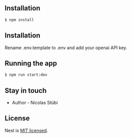 ## Installation

```bash
$ npm install
```

## Installation

Rename .env.template to .env and add your openai API key.

## Running the app

```bash
$ npm run start:dev
```

## Stay in touch

- Author - Nicolas Stübi

## License

Nest is [MIT licensed](LICENSE).
